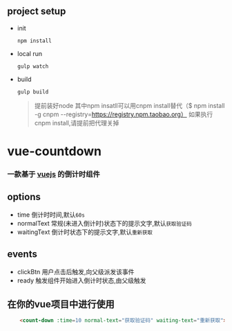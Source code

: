 ## project setup
* init     

	~~~
	npm install 
	~~~
* local run 

	~~~
	gulp watch
	~~~
* build 

	~~~
	gulp build
	~~~
	>提前装好node
	>其中npm insatll可以用cnpm install替代（$ npm install -g cnpm --registry=https://registry.npm.taobao.org）
	>如果执行 cnpm install,请提前把代理关掉


# vue-countdown
### 一款基于 [vuejs](http://vuejs.org/) 的倒计时组件


## options
* time  倒计时时间,默认`60s`
* normalText 常规(未进入倒计时)状态下的提示文字,默认`获取验证码`
* waitingText  倒计时状态下的提示文字,默认`重新获取`


## events
* clickBtn 用户点击后触发,向父级派发该事件
* ready 触发组件开始进入倒计时状态,由父级触发

## 在你的vue项目中进行使用


```html
    <count-down :time=10 normal-text="获取验证码" waiting-text="重新获取"></count-down>
```